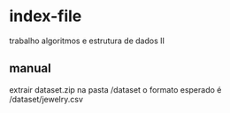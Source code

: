 # index-file
trabalho algoritmos e estrutura de dados II

## manual
extrair dataset.zip na pasta /dataset
o formato esperado é /dataset/jewelry.csv
